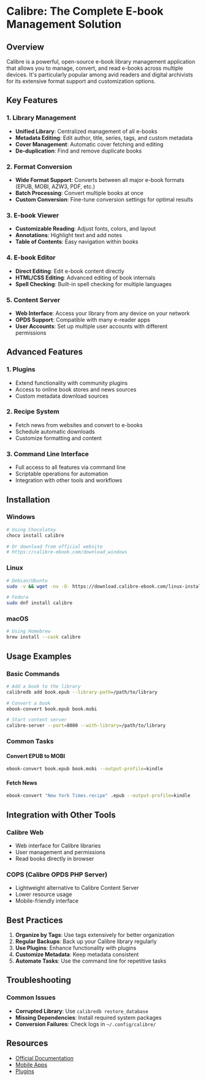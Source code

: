 # Calibre: The Complete E-book Management Solution

## Overview
Calibre is a powerful, open-source e-book library management application that allows you to manage, convert, and read e-books across multiple devices. It's particularly popular among avid readers and digital archivists for its extensive format support and customization options.

## Key Features

### 1. Library Management
- **Unified Library**: Centralized management of all e-books
- **Metadata Editing**: Edit author, title, series, tags, and custom metadata
- **Cover Management**: Automatic cover fetching and editing
- **De-duplication**: Find and remove duplicate books

### 2. Format Conversion
- **Wide Format Support**: Converts between all major e-book formats (EPUB, MOBI, AZW3, PDF, etc.)
- **Batch Processing**: Convert multiple books at once
- **Custom Conversion**: Fine-tune conversion settings for optimal results

### 3. E-book Viewer
- **Customizable Reading**: Adjust fonts, colors, and layout
- **Annotations**: Highlight text and add notes
- **Table of Contents**: Easy navigation within books

### 4. E-book Editor
- **Direct Editing**: Edit e-book content directly
- **HTML/CSS Editing**: Advanced editing of book internals
- **Spell Checking**: Built-in spell checking for multiple languages

### 5. Content Server
- **Web Interface**: Access your library from any device on your network
- **OPDS Support**: Compatible with many e-reader apps
- **User Accounts**: Set up multiple user accounts with different permissions

## Advanced Features

### 1. Plugins
- Extend functionality with community plugins
- Access to online book stores and news sources
- Custom metadata download sources

### 2. Recipe System
- Fetch news from websites and convert to e-books
- Schedule automatic downloads
- Customize formatting and content

### 3. Command Line Interface
- Full access to all features via command line
- Scriptable operations for automation
- Integration with other tools and workflows

## Installation

### Windows
```powershell
# Using Chocolatey
choco install calibre

# Or download from official website
# https://calibre-ebook.com/download_windows
```

### Linux
```bash
# Debian/Ubuntu
sudo -v && wget -nv -O- https://download.calibre-ebook.com/linux-installer.sh | sudo sh /dev/stdin

# Fedora
sudo dnf install calibre
```

### macOS
```bash
# Using Homebrew
brew install --cask calibre
```

## Usage Examples

### Basic Commands
```bash
# Add a book to the library
calibredb add book.epub --library-path=/path/to/library

# Convert a book
ebook-convert book.epub book.mobi

# Start content server
calibre-server --port=8080 --with-library=/path/to/library
```

### Common Tasks

#### Convert EPUB to MOBI
```bash
ebook-convert book.epub book.mobi --output-profile=kindle
```

#### Fetch News
```bash
ebook-convert "New York Times.recipe" .epub --output-profile=kindle
```

## Integration with Other Tools

### Calibre Web
- Web interface for Calibre libraries
- User management and permissions
- Read books directly in browser

### COPS (Calibre OPDS PHP Server)
- Lightweight alternative to Calibre Content Server
- Lower resource usage
- Mobile-friendly interface

## Best Practices

1. **Organize by Tags**: Use tags extensively for better organization
2. **Regular Backups**: Back up your Calibre library regularly
3. **Use Plugins**: Enhance functionality with plugins
4. **Customize Metadata**: Keep metadata consistent
5. **Automate Tasks**: Use the command line for repetitive tasks

## Troubleshooting

### Common Issues
- **Corrupted Library**: Use `calibredb restore_database`
- **Missing Dependencies**: Install required system packages
- **Conversion Failures**: Check logs in `~/.config/calibre/`

## Resources
- [Official Documentation](https://manual.calibre-ebook.com/)
- [Mobile Apps](https://calibre-ebook.com/download_ebookreader)
- [Plugins](https://www.mobileread.com/forums/forumdisplay.php?f=241)

